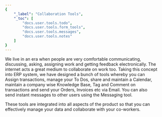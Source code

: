 ```yaml
---
{
	"_label": "Collaboration Tools",
	"_toc": [
		"docs.user.tools.todo",
		"docs.user.tools.form_tools",
		"docs.user.tools.messages",
		"docs.user.tools.notes"
	]
}
---
```

We live in an era when people are very comfortable communicating, discussing, asking, assigning work and getting feedback electronically. The internet acts a great medium to collaborate on work too. Taking this concept into ERP system, we have designed a bunch of tools whereby you can Assign transactions, manage your To Dos, share and maintain a Calendar, maintain a company wise Knowledge Base, Tag and Comment on transactions and send your Orders, Invoices etc via Email. You can also send instant messages to other users using the Messaging tool.

These tools are integrated into all aspects of the product so that you can effectively manage your data and collaborate with your co-workers.